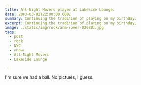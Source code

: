 ```yaml
---
title: All-Night Movers played at Lakeside Lounge.
date: 2003-03-02T22:00:00.000Z
summary: Continuing the tradition of playing on my birthday.
excerpt: Continuing the tradition of playing on my birthday.
image: ./static/img/rock/anm-cover-020803.jpg
tags:
  - post
  - rock
  - NYC
  - shows
  - All-Night Movers
  - Lakeside Lounge

---
```


I'm sure we had a ball. No pictures, I guess.
